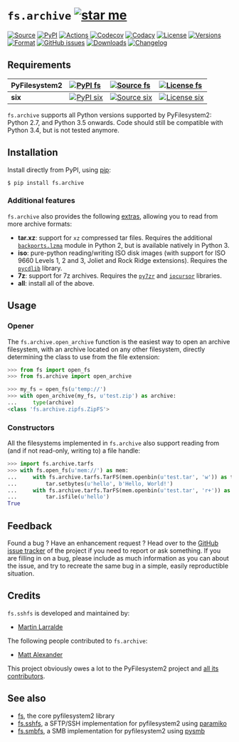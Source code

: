 # `fs.archive` [![star me](https://img.shields.io/github/stars/althonos/fs.archive.svg?style=social&maxAge=3600&label=Star)](https://github.com/althonos/fs.archive/stargazers)

[![Source](https://img.shields.io/badge/source-GitHub-303030.svg?logo=git&maxAge=36000&style=flat-square)](https://github.com/althonos/fs.archive)
[![PyPI](https://img.shields.io/pypi/v/fs.archive.svg?logo=pypi&style=flat-square&maxAge=3600)](https://pypi.python.org/pypi/fs.archive)
[![Actions](https://img.shields.io/github/workflow/status/althonos/fs.archive/Test/master?logo=github&style=flat-square&maxAge=300)](https://github.com/althonos/fs.archive/actions)
[![Codecov](https://img.shields.io/codecov/c/github/althonos/fs.archive/master.svg?logo=codecov&style=flat-square&maxAge=300)](https://codecov.io/gh/althonos/fs.archive)
[![Codacy](https://img.shields.io/codacy/grade/eadf418db5a84efd9fa1b470529dcad6/master.svg?logo=codacy&style=flat-square&maxAge=300)](https://www.codacy.com/app/althonos/fs.archive/dashboard)
[![License](https://img.shields.io/pypi/l/fs.archive.svg?style=flat-square&maxAge=36000)](https://choosealicense.com/licenses/mit/)
[![Versions](https://img.shields.io/pypi/pyversions/fs.archive.svg?logo=python&style=flat-square&maxAge=300)](https://pypi.org/project/fs.archive)
[![Format](https://img.shields.io/pypi/format/fs.archive.svg?style=flat-square&maxAge=300)](https://pypi.org/project/fs.archive)
[![GitHub issues](https://img.shields.io/github/issues/althonos/fs.archive.svg?style=flat-square&maxAge=600)](https://github.com/althonos/fs.archive/issues)
[![Downloads](https://img.shields.io/badge/dynamic/json?style=flat-square&color=303f9f&maxAge=86400&label=downloads&query=%24.total_downloads&url=https%3A%2F%2Fapi.pepy.tech%2Fapi%2Fprojects%2Ffs.archive)](https://pepy.tech/project/fs.archive)
[![Changelog](https://img.shields.io/badge/keep%20a-changelog-8A0707.svg?maxAge=2678400&style=flat-square)](https://github.com/althonos/fs.archive/blob/master/CHANGELOG.md)

## Requirements

| **PyFilesystem2** | [![PyPI fs](https://img.shields.io/pypi/v/fs.svg?maxAge=300&style=flat-square)](https://pypi.python.org/pypi/fs) | [![Source fs](https://img.shields.io/badge/source-GitHub-303030.svg?maxAge=36000&style=flat-square)](https://github.com/PyFilesystem/pyfilesystem2) | [![License fs](https://img.shields.io/pypi/l/fs.svg?maxAge=36000&style=flat-square)](https://choosealicense.com/licenses/mit/) |
|:-|:-|:-|:-|
| **six** | [![PyPI six](https://img.shields.io/pypi/v/six.svg?maxAge=300&style=flat-square)](https://pypi.python.org/pypi/six) | [![Source six]( https://img.shields.io/badge/source-GitHub-303030.svg?maxAge=36000&style=flat-square )]( https://github.com/benjaminp/six) | [![License six](https://img.shields.io/pypi/l/six.svg?maxAge=36000&style=flat-square)](https://choosealicense.com/licenses/mit/) |

`fs.archive` supports all Python versions supported by PyFilesystem2:
Python 2.7, and Python 3.5 onwards. Code should still be compatible with
Python 3.4, but is not tested anymore.

## Installation

Install directly from PyPI, using [pip](https://pip.pypa.io/):

```console
$ pip install fs.archive
```

### Additional features

`fs.archive` also provides the following
[extras](https://setuptools.readthedocs.io/en/latest/setuptools.html#declaring-extras-optional-features-with-their-own-dependencies), allowing you to read from more archive formats:

- **tar.xz**: support for `xz` compressed tar files. Requires the additional
  [`backports.lzma`](https://pypi.python.org/pypi/backports.lzma) module
  in Python 2, but is available natively in Python 3.
- **iso**: pure-python reading/writing ISO disk images (with support for ISO
  9660 Levels 1, 2 and 3, Joliet and Rock Ridge extensions). Requires
  the [`pycdlib`](https://pypi.python.org/pypi/pycdlib) library.
- **7z**: support for 7z archives. Requires the [`py7zr`](https://pypi.python.org/pypi/py7zr)
  and [`iocursor`](https://pypi.python.org/pypi/iocursor) libraries.
- **all**: install all of the above.

## Usage

### Opener

The `fs.archive.open_archive` function is the easiest way to open an
archive filesystem, with an archive located on any other filesystem,
directly determining the class to use from the file extension:

``` python
>>> from fs import open_fs
>>> from fs.archive import open_archive

>>> my_fs = open_fs(u'temp://')
>>> with open_archive(my_fs, u'test.zip') as archive:
...     type(archive)
<class 'fs.archive.zipfs.ZipFS'>
```

### Constructors

All the filesystems implemented in `fs.archive` also support reading
from (and if not read-only, writing to) a file handle:

``` python
>>> import fs.archive.tarfs
>>> with fs.open_fs(u'mem://') as mem:
...     with fs.archive.tarfs.TarFS(mem.openbin(u'test.tar', 'w')) as tar:
...         tar.setbytes(u'hello', b'Hello, World!')
...     with fs.archive.tarfs.TarFS(mem.openbin(u'test.tar', 'r+')) as tar:
...         tar.isfile(u'hello')
True
```

## Feedback

Found a bug ? Have an enhancement request ? Head over to the [GitHub
issue tracker](https://github.com/althonos/fs.archive/issues) of the
project if you need to report or ask something. If you are filling in on
a bug, please include as much information as you can about the issue,
and try to recreate the same bug in a simple, easily reproductible
situation.


## Credits

`fs.sshfs` is developed and maintained by:
- [Martin Larralde](https://github.com/althonos)

The following people contributed to `fs.archive`:
- [Matt Alexander](https://github.com/mattalexx)

This project obviously owes a lot to the PyFilesystem2 project and
[all its contributors](https://github.com/PyFilesystem/pyfilesystem2/blob/master/CONTRIBUTORS.md).


## See also

-   [fs](https://github.com/Pyfilesystem/pyfilesystem2), the core
    pyfilesystem2 library
-   [fs.sshfs](https://github.com/althonos/fs.sshfs), a SFTP/SSH
    implementation for pyfilesystem2 using
    [paramiko](https://github.com/paramiko/paramiko)
-   [fs.smbfs](https://github.com/althonos/fs.smbfs), a SMB
    implementation for pyfilesystem2 using
    [pysmb](https://github.com/miketeo/pysmb)
